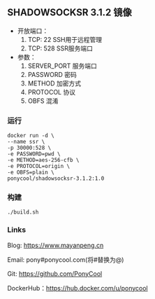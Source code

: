 ##  SHADOWSOCKSR 3.1.2 镜像

- 开放端口：
  1. TCP: 22 SSH用于远程管理
  2. TCP: 528 SSR服务端口
- 参数：
  1. SERVER_PORT 服务端口
  2. PASSWORD 密码
  3. METHOD 加密方式
  4. PROTOCOL 协议
  5. OBFS 混淆




### 运行

```
docker run -d \
--name ssr \
-p 30000:528 \
-e PASSWORD=pwd \
-e METHOD=aes-256-cfb \
-e PROTOCOL=origin \
-e OBFS=plain \
ponycool/shadowsocksr-3.1.2:1.0 
```

### 构建

```
./build.sh
```

### Links

Blog: https://www.mayanpeng.cn

Email: pony#ponycool.com(将#替换为@)

Git: https://github.com/PonyCool

DockerHub：https://hub.docker.com/u/ponycool
